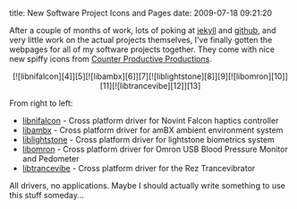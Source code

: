 title: New Software Project Icons and Pages
date: 2009-07-18 09:21:20

After a couple of months of work, lots of poking at [jekyll][1] and [github][2], and very little work on the actual projects themselves, I've finally gotten the webpages for all of my software projects together. They come with nice new spiffy icons from [Counter Productive Productions][3].

<CENTER markdown="1"><div class="NPCenteredImg" markdown="1">[![libnifalcon][4]][5][![libambx][6]][7][![liblightstone][8]][9][![libomron][10]][11][![libtrancevibe][12]][13]</div></CENTER>

From right to left:
* [libnifalcon][5] - Cross platform driver for Novint Falcon haptics controller
* [libambx][7] - Cross platform driver for amBX ambient environment system
* [liblightstone][9] - Cross platform driver for lightstone biometrics system
* [libomron][11] - Cross platform driver for Omron USB Blood Pressure Monitor and Pedometer
* [libtrancevibe][13] - Cross platform driver for the Rez Trancevibrator

All drivers, no applications. Maybe I should actually write something to use this stuff someday...

[1]: http://www.github.com/mojombo/jekyll
[2]: http://www.github.com
[3]: http://www.counter-productive.com
[4]: http://images.nonpolynomial.com/nonpolynomial.com/blog/2009-07-18-new-software-project-icons-and-pages/libnifalcon.jpg
[5]: http://qdot.github.com/libnifalcon
[6]: http://images.nonpolynomial.com/nonpolynomial.com/blog/2009-07-18-new-software-project-icons-and-pages/libambx.jpg
[7]: http://qdot.github.com/libambx
[8]: http://images.nonpolynomial.com/nonpolynomial.com/blog/2009-07-18-new-software-project-icons-and-pages/liblightstone.jpg
[9]: http://qdot.github.com/liblightstone
[10]: http://images.nonpolynomial.com/nonpolynomial.com/blog/2009-07-18-new-software-project-icons-and-pages/libomron.jpg
[11]: http://qdot.github.com/libomron
[12]: http://images.nonpolynomial.com/nonpolynomial.com/blog/2009-07-18-new-software-project-icons-and-pages/libtrancevibe.jpg
[13]: http://qdot.github.com/libtrancevibe





